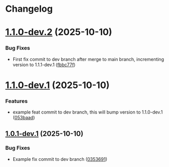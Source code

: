 # Changelog

# [1.1.0-dev.2](https://github.com/mathat13/semantic-versioning-example/compare/v1.1.0-dev.1...v1.1.0-dev.2) (2025-10-10)


### Bug Fixes

* First fix commit to dev branch after merge to main branch, incrementing version to 1.1.1-dev.1 ([fbbc77f](https://github.com/mathat13/semantic-versioning-example/commit/fbbc77fca8f46dafba73f7d45f27dedf86c15a9e))

# [1.1.0-dev.1](https://github.com/mathat13/semantic-versioning-example/compare/v1.0.1-dev.1...v1.1.0-dev.1) (2025-10-10)


### Features

* example feat commit to dev branch, this will bump version to 1.1.0-dev.1 ([053baad](https://github.com/mathat13/semantic-versioning-example/commit/053baad5a3e1382932537173a7fcd5f60f488a1c))

## [1.0.1-dev.1](https://github.com/mathat13/semantic-versioning-example/compare/v1.0.0...v1.0.1-dev.1) (2025-10-10)


### Bug Fixes

* Example fix commit to dev branch ([0353691](https://github.com/mathat13/semantic-versioning-example/commit/0353691c7b8896b5835492281326e0aeef9c8009))
